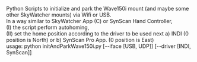 Python Scripts to initialize and park the Wave150i mount (and maybe some other SkyWatcher mounts) via Wifi or USB.
<br>
In a way similar to <SynScan Pro> SkyWatcher App (C) or SynScan Hand Controller, 
<br>
(I) the script perform autohoming, 
<br>
(II) set the home position according to the driver to be used next a) INDI (0 position is North) or b) SynScan Pro App. (0 position is East)
<br>
usage: python initAndParkWave150i.py [--iface [USB, UDP]] [--driver [INDI, SynScan]]
